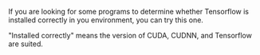 If you are looking for some programs to determine whether Tensorflow is installed correctly in you environment, you can try this one.

"Installed correctly" means the version of CUDA, CUDNN, and Tensorflow are suited.